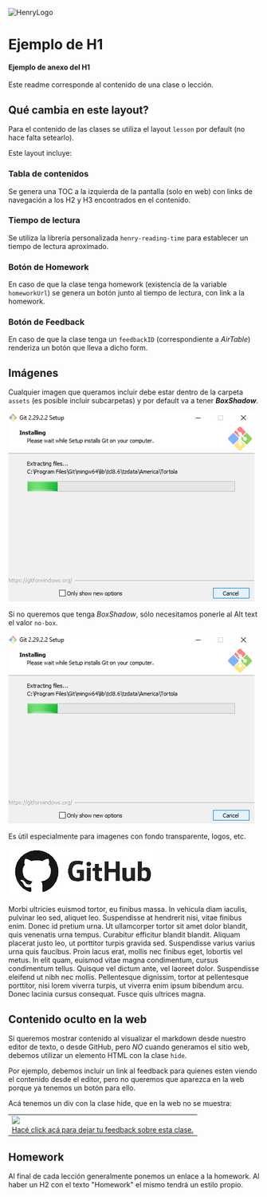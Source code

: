 ![HenryLogo](https://d31uz8lwfmyn8g.cloudfront.net/Assets/logo-henry-white-lg.png)

<!-- el logo de Henry se oculta en el build -->

# Ejemplo de H1

#### Ejemplo de anexo del H1

Este readme corresponde al contenido de una clase o lección.

## Qué cambia en este layout?

Para el contenido de las clases se utiliza el layout `lesson` por default (no hace falta setearlo).

Este layout incluye:

### Tabla de contenidos

Se genera una TOC a la izquierda de la pantalla (solo en web) con links de navegación a los H2 y H3 encontrados en el contenido.

### Tiempo de lectura

Se utiliza la librería personalizada `henry-reading-time` para establecer un tiempo de lectura aproximado.

### Botón de Homework

En caso de que la clase tenga homework (existencia de la variable `homeworkUrl`) se genera un botón junto al tiempo de lectura, con link a la homework.

### Botón de Feedback

En caso de que la clase tenga un `feedbackID` (correspondiente a *AirTable*) renderiza un botón que lleva a dicho form.

## Imágenes

Cualquier imagen que queramos incluir debe estar dentro de la carpeta `assets` (es posible incluir subcarpetas) y por default va a tener **_BoxShadow_**.

![unaImagenConBoxShadow](/_src/assets/1.png)

Si no queremos que tenga _BoxShadow_, sólo necesitamos ponerle al Alt text el valor `no-box`.

![no-box](/_src/assets/1.png)

Es ùtil especialmente para imagenes con fondo transparente, logos, etc.

![no-box](/_src/assets/2.png)

Morbi ultricies euismod tortor, eu finibus massa. In vehicula diam iaculis, pulvinar leo sed, aliquet leo. Suspendisse at hendrerit nisi, vitae finibus enim. Donec id pretium urna. Ut ullamcorper tortor sit amet dolor blandit, quis venenatis urna tempus. Curabitur efficitur blandit blandit. Aliquam placerat justo leo, ut porttitor turpis gravida sed. Suspendisse varius varius urna quis faucibus. Proin lacus erat, mollis nec finibus eget, lobortis vel metus. In elit quam, euismod vitae magna condimentum, cursus condimentum tellus. Quisque vel dictum ante, vel laoreet dolor. Suspendisse eleifend ut nibh nec mollis. Pellentesque dignissim, tortor at pellentesque porttitor, nisi lorem viverra turpis, ut viverra enim ipsum bibendum arcu. Donec lacinia cursus consequat. Fusce quis ultrices magna.

## Contenido oculto en la web

Si queremos mostrar contenido al visualizar el markdown desde nuestro editor de texto, o desde GitHub, pero *NO* cuando generamos el sitio web, debemos utilizar un elemento HTML con la clase `hide`.

Por ejemplo, debemos incluir un link al feedback para quienes esten viendo el contenido desde el editor, pero no queremos que aparezca en la web porque ya tenemos un botón para ello.

Acá tenemos un div con la clase hide, que en la web no se muestra:

<table class="hide" width="100%" style='table-layout:fixed;'>
  <tr>
    <td>
      <a href="https://airtable.com/shrSzEYT4idEFGB8d?prefill_clase=05-JS-IV">
        <img src="https://static.thenounproject.com/png/204643-200.png" width="100"/>
        <br>
        Hacé click acá para dejar tu feedback sobre esta clase.
      </a>
    </td>
  </tr>
</table>

## Homework

Al final de cada lección generalmente ponemos un enlace a la homework. Al haber un H2 con el texto "Homework" el mismo tendrá un estilo propio.
